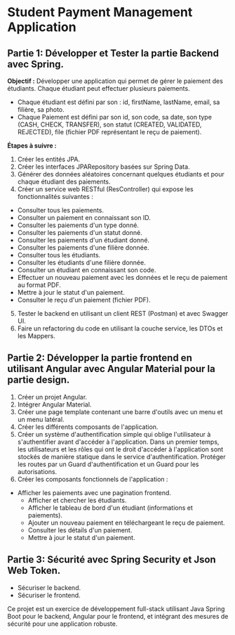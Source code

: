 # Student Payment Management Application

## Partie 1: Développer et Tester la partie Backend avec Spring.

**Objectif :**
Développer une application qui permet de gérer le paiement des étudiants. Chaque étudiant peut effectuer plusieurs paiements.
- Chaque étudiant est défini par son : id, firstName, lastName, email, sa filière, sa photo.
- Chaque Paiement est défini par son id, son code, sa date, son type (CASH, CHECK, TRANSFER), son statut (CREATED, VALIDATED, REJECTED), file (fichier PDF représentant le reçu de paiement).

**Étapes à suivre :**
1. Créer les entités JPA.
2. Créer les interfaces JPARepository basées sur Spring Data.
3. Générer des données aléatoires concernant quelques étudiants et pour chaque étudiant des paiements.
4. Créer un service web RESTful (ResController) qui expose les fonctionnalités suivantes :
  - Consulter tous les paiements.
  - Consulter un paiement en connaissant son ID.
  - Consulter les paiements d'un type donné.
  - Consulter les paiements d'un statut donné.
  - Consulter les paiements d'un étudiant donné.
  - Consulter les paiements d'une filière donnée.
  - Consulter tous les étudiants.
  - Consulter les étudiants d'une filière donnée.
  - Consulter un étudiant en connaissant son code.
  - Effectuer un nouveau paiement avec les données et le reçu de paiement au format PDF.
  - Mettre à jour le statut d'un paiement.
  - Consulter le reçu d'un paiement (fichier PDF).
5. Tester le backend en utilisant un client REST (Postman) et avec Swagger UI.
6. Faire un refactoring du code en utilisant la couche service, les DTOs et les Mappers.

## Partie 2: Développer la partie frontend en utilisant Angular avec Angular Material pour la partie design.

1. Créer un projet Angular.
2. Intégrer Angular Material.
3. Créer une page template contenant une barre d'outils avec un menu et un menu latéral.
4. Créer les différents composants de l'application.
5. Créer un système d'authentification simple qui oblige l'utilisateur à s'authentifier avant d'accéder à l'application. Dans un premier temps, les utilisateurs et les rôles qui ont le droit d'accéder à l'application sont stockés de manière statique dans le service d'authentification. Protéger les routes par un Guard d'authentification et un Guard pour les autorisations.
6. Créer les composants fonctionnels de l'application :
- Afficher les paiements avec une pagination frontend.
  - Afficher et chercher les étudiants.
  - Afficher le tableau de bord d'un étudiant (informations et paiements).
  - Ajouter un nouveau paiement en téléchargeant le reçu de paiement.
  - Consulter les détails d'un paiement.
  - Mettre à jour le statut d'un paiement.

## Partie 3: Sécurité avec Spring Security et Json Web Token.

- Sécuriser le backend.
- Sécuriser le frontend.

Ce projet est un exercice de développement full-stack utilisant Java Spring Boot pour le backend, Angular pour le frontend, et intégrant des mesures de sécurité pour une application robuste.
